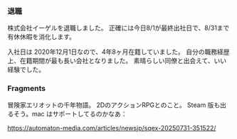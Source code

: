 ### 退職

株式会社イーゲルを退職しました。
正確には今日8/1が最終出社日で、8/31まで有休休暇を消化します。

入社日は 2020年12月1日なので、4年8ヶ月在籍していました。
自分の職務経歴上、在籍期間が最も長い会社となりました。
素晴らしい同僚と出会えて、いい経験でした。

### Fragments

冒険家エリオットの千年物語。
2DのアクションRPGとのこと。
Steam 版も出るそう。mac はサポートしてるのかなあ：

https://automaton-media.com/articles/newsjp/sqex-20250731-351522/